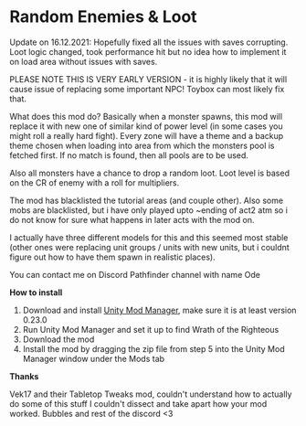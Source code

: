 # Random Enemies & Loot

Update on 16.12.2021: Hopefully fixed all the issues with saves corrupting. Loot logic changed, took performance hit but no idea how to implement it on load area without issues with saves.

PLEASE NOTE THIS IS VERY EARLY VERSION - it is highly likely that it will cause issue of replacing some important NPC! Toybox can most likely fix that. 



What does this mod do? Basically when a monster spawns, this mod will replace it with new one of similar kind of power level (in some cases you might roll a really hard fight). Every zone will have a theme and a backup theme chosen when loading into area from which the monsters pool is fetched first. If no match is found, then all pools are to be used. 

Also all monsters have a chance to drop a random loot. Loot level is based on the CR of enemy with a roll for multipliers. 

The mod has blacklisted the tutorial areas (and couple other). Also some mobs are blacklisted, but i have only played upto ~ending of act2 atm so i do not know for sure what happens in later acts with the mod on. 

I actually have three different models for this and this seemed most stable (other ones were replacing unit groups / units with new units, but i couldnt figure out how to have them spawn in realistic places).

You can contact me on Discord Pathfinder channel with name Ode

**How to install**

1. Download and install [Unity Mod Manager](https://github.com/newman55/unity-mod-manager), make sure it is at least version 0.23.0
2. Run Unity Mod Manager and set it up to find Wrath of the Righteous
3. Download the mod
4. Install the mod by dragging the zip file from step 5 into the Unity Mod Manager window under the Mods tab

**Thanks**

Vek17 and their Tabletop Tweaks mod, couldn't understand how to actually do some of this stuff I couldn't dissect and take apart how your mod worked. 
Bubbles and rest of the discord <3
